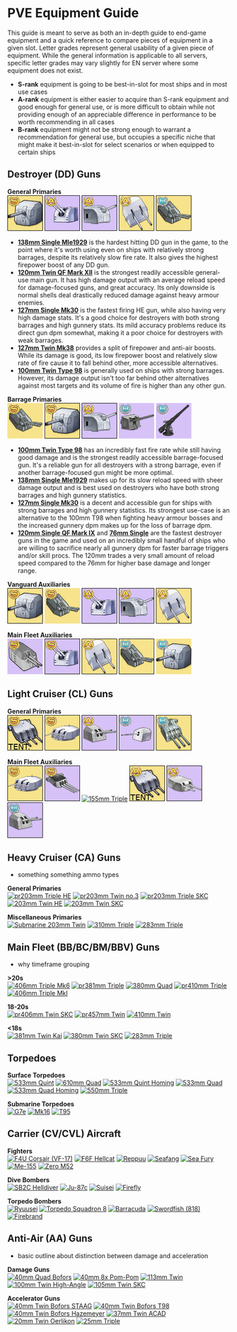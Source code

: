 # PVE Equipment Guide
This guide is meant to serve as both an in-depth guide to end-game equipment and a quick reference to compare pieces of equipment in a given slot. Letter grades represent general usability of a given piece of equipment. While the general information is applicable to all servers, specific letter grades may vary slightly for EN server where some equipment does not exist.
 - **S-rank** equipment is going to be best-in-slot for most ships and in most use cases
 - **A-rank** equipment is either easier to acquire than S-rank equipment and good enough for general use, or is more difficult to obtain while not providing enough of an appreciable difference in performance to be worth recommending in all cases
 - **B-rank** equipment might not be strong enough to warrant a recommendation for general use, but occupies a specific niche that might make it best-in-slot for select scenarios or when equipped to certain ships

## Destroyer (DD) Guns
**General Primaries** <br/>
[![138mm Single](/resources/138mm%20single%20gr_s.png)]()
[![120mm Twin](/resources/120mm%20twin%20gr_a.png)]()
[![127mm Single](/resources/127mm%20single%20gr_a.png)]()
[![127mm Twin](/resources/127mm%20twin%20gr_a.png)]()
[![100mm Twin](/resources/100mm%20twin%20gr_b.png)]()

 - **[138mm Single Mle1929]()** is the hardest hitting DD gun in the game, to the point where it's worth using even on ships with relatively strong barrages, despite its relatively slow fire rate. It also gives the highest firepower boost of any DD gun.
 - **[120mm Twin QF Mark XII]()** is the strongest readily accessible general-use main gun. It has high damage output with an average reload speed for damage-focused guns, and great accuracy. Its only downside is normal shells deal drastically reduced damage against heavy armour enemies.
 - **[127mm Single Mk30]()** is the fastest firing HE gun, while also having very high damage stats. It's a good choice for destroyers with both strong barrages and high gunnery stats. Its mild accuracy problems reduce its direct gun dpm somewhat, making it a poor choice for destroyers with weak barrages.
 - **[127mm Twin Mk38]()** provides a split of firepower and anti-air boosts. While its damage is good, its low firepower boost and relatively slow rate of fire cause it to fall behind other, more accessible alternatives.
 - **[100mm Twin Type 98]()** is generally used on ships with strong barrages. However, its damage output isn't too far behind other alternatives against most targets and its volume of fire is higher than any other gun.
 
 **Barrage Primaries** <br/>
 [![100mm Twin](/resources/100mm%20twin%20gr_s.png)]()
 [![138mm Single](/resources/138mm%20single%20gr_s.png)]()
 [![127mm Single](/resources/127mm%20single%20gr_a.png)]()
 [![120mm Single](/resources/120mm%20single%20gr_b.png)]()
 [![76mm Single](/resources/76mm%20single%20gr_b.png)]()
 
 - **[100mm Twin Type 98]()** has an incredibly fast fire rate while still having good damage and is the strongest readily accessible barrage-focused gun. It's a reliable gun for all destroyers with a strong barrage, even if another barrage-focused gun might be more optimal.
 - **[138mm Single Mle1929]()** makes up for its slow reload speed with sheer damage output and is best used on destroyers who have both strong barrages and high gunnery statistics.
 - **[127mm Single Mk30]()** is a decent and accessible gun for ships with strong barrages and high gunnery statistics. Its strongest use-case is an alternative to the 100mm T98 when fighting heavy armour bosses and the increased gunnery dpm makes up for the loss of barrage dpm.
 - **[120mm Single QF Mark IX]()** and **[76mm Single]()** are the fastest destroyer guns in the game and used on an incredibly small handful of ships who are willing to sacrifice nearly all gunnery dpm for faster barrage triggers and/or skill procs. The 120mm trades a very small amount of reload speed compared to the 76mm for higher base damage and longer range.
 
 **Vanguard Auxiliaries** <br/>
 [![138mm Single](/resources/138mm%20single%20gr_s.png)]()
 [![100mm Twin](/resources/100mm%20twin%20gr_s.png)]()
 [![120mm Twin](/resources/120mm%20twin%20gr_a.png)]()
 [![127mm Single](/resources/127mm%20single%20gr_a.png)]()
 [![127mm Twin](/resources/127mm%20twin%20gr_a.png)]()
 
 **Main Fleet Auxiliaries** <br/>
 [![128mm Twin](/resources/128mm%20twin%20gr_s.png)]()
 [![120mm Twin](/resources/120mm%20twin%20gr_s.png)]()
 [![127mm Twin](/resources/127mm%20twin%20gr_a.png)]()
 [![100mm Twin](/resources/100mm%20twin%20gr_b.png)]()
 [![138mm Single](/resources/138mm%20single%20gr_b.png)]()
 
 ## Light Cruiser (CL) Guns
**General Primaries** <br/>
[![pr152mm Triple HE](/resources/pr152mm%20triple%20he%20gr_s%20TENTATIVE.png)]()
[![pr152mm Triple AP](/resources/pr152mm%20triple%20ap%20gr_s.png)]()
[![150mm Twin TbtsK](/resources/150mm%20twin%20tbtsk%20gr_a.png)]()
[![150mm Single SKC](/resources/150mm%20single%20skc%20gr_b.png)]()
[![155mm Triple](/resources/155mm%20triple%20gr_b.png)]()

**Main Fleet Auxiliaries** <br/>
[![pr152mm Triple AP](/resources/pr152mm%20triple%20ap%20gr_s.png)]()
[![152mm Triple HE](/resources/152mm%20triple%20he%20gr_s.png)]()
[![155mm Triple](/resources/155mm%20triple%20)]()
[![pr152mm Triple HE](/resources/pr152mm%20triple%20he%20gr_a%20TENTATIVE.png)]()
[![152mm Twin AP](/resources/152mm%20twin%20ap%20gr_a.png)]()
[![150mm Twin TbtsK](/resources/150mm%20twin%20tbtsk%20gr_b.png)]()

## Heavy Cruiser (CA) Guns
- something something ammo types

**General Primaries** <br/>
[![pr203mm Triple HE]()]()
[![pr203mm Twin no.3]()]()
[![pr203mm Triple SKC]()]()
[![203mm Twin HE]()]()
[![203mm Twin SKC]()]()

**Miscellaneous Primaries** <br/>
[![Submarine 203mm Twin]()]()
[![310mm Triple]()]()
[![283mm Triple]()]()

## Main Fleet (BB/BC/BM/BBV) Guns
 - why timeframe grouping

**>20s** <br/>
[![406mm Triple Mk6]()]()
[![pr381mm Triple]()]()
[![380mm Quad]()]()
[![pr410mm Triple]()]()
[![406mm Triple MkI]()]()

**18-20s** <br/>
[![pr406mm Twin SKC]()]()
[![pr457mm Twin]()]()
[![410mm Twin]()]()

**<18s** <br/>
[![381mm Twin Kai]()]()
[![380mm Twin SKC]()]()
[![283mm Triple]()]()

## Torpedoes

**Surface Torpedoes** <br/>
[![533mm Quint]()]()
[![610mm Quad]()]()
[![533mm Quint Homing]()]()
[![533mm Quad]()]()
[![533mm Quad Homing]()]()
[![550mm Triple]()]()

**Submarine Torpedoes** <br/>
[![G7e]()]()
[![Mk16]()]()
[![T95]()]()

## Carrier (CV/CVL) Aircraft

**Fighters** <br/>
[![F4U Corsair (VF-17)]()]()
[![F6F Hellcat]()]()
[![Reppuu]()]()
[![Seafang]()]()
[![Sea Fury]()]()
[![Me-155]()]()
[![Zero M52]()]()

**Dive Bombers** <br/>
[![SB2C Helldiver]()]()
[![Ju-87c]()]()
[![Suisei]()]()
[![Firefly]()]()

**Torpedo Bombers** <br/>
[![Ryuusei]()]()
[![Torpedo Squadron 8]()]()
[![Barracuda]()]()
[![Swordfish (818)]()]()
[![Firebrand]()]()

## Anti-Air (AA) Guns
 - basic outline about distinction between damage and acceleration

**Damage Guns** <br/>
[![40mm Quad Bofors]()]()
[![40mm 8x Pom-Pom]()]()
[![113mm Twin]()]()
[![100mm Twin High-Angle]()]()
[![105mm Twin SKC]()]()

**Accelerator Guns** <br/>
[![40mm Twin Bofors STAAG]()]()
[![40mm Twin Bofors T98]()]()
[![40mm Twin Bofors Hazemeyer]()]()
[![37mm Twin ACAD]()]()
[![20mm Twin Oerlikon]()]()
[![25mm Triple]()]()
